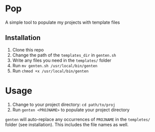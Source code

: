 # Pop

A simple tool to populate my projects with template files

## Installation

1. Clone this repo
2. Change the path of the `templates_dir` in `genten.sh`
3. Write any files you need in the `templates/` folder
4. Run `mv genten.sh /usr/local/bin/genten`
5. Run `chmod +x /usr/local/bin/genten`

# Usage

1. Change to your project directory: `cd path/to/proj`
2. Run `genten <PROJNAME>` to populate your project directory

`genten` will auto-replace any occurrences of `PROJNAME` in the `templetes/` folder (see installation). This includes the file names as well.


